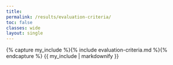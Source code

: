 ```yaml
---
title: 
permalink: /results/evaluation-criteria/
toc: false
classes: wide
layout: single
---
```


{% capture my_include %}{% include evaluation-criteria.md %}{% endcapture %}
{{ my_include | markdownify }}
